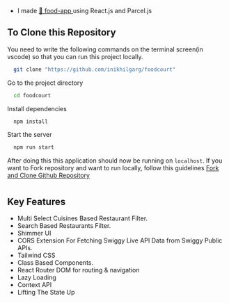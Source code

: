 - I made [🚀 food-app ]([https://65c9f446796107cbfb4d09cd--fastidious-pothos-3e1396.netlify.app/](https://65c9f93d37cc55cce4320b0a--euphonious-truffle-ff3bc0.netlify.app/)) using React.js and Parcel.js



## To Clone this Repository

You need to write the following commands on the terminal screen(in vscode) so that you can run this project locally.

```bash
  git clone "https://github.com/inikhilgarg/foodcourt"
```

Go to the project directory

```bash
  cd foodcourt
```

Install dependencies

```bash
  npm install
```

Start the server

```bash
  npm run start
```

 After doing this this application should now be running on `localhost`. If you want to Fork repository and want to run locally, follow this guidelines [Fork and Clone Github Repository](https://docs.github.com/en/get-started/quickstart/fork-a-repo)

# 

## Key Features
- Multi Select Cuisines Based Restaurant Filter.
- Search Based Restaurants Filter.
- Shimmer UI
- CORS Extension For Fetching Swiggy Live API Data from Swiggy Public APIs.
- Tailwind CSS 
- Class Based Components.
- React Router DOM for routing & navigation
- Lazy Loading
- Context API
- Lifting The State Up
